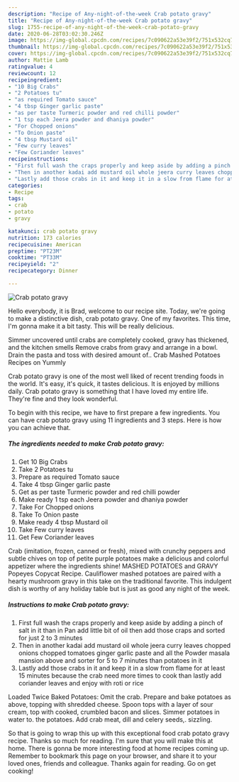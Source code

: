 ```yaml
---
description: "Recipe of Any-night-of-the-week Crab potato gravy"
title: "Recipe of Any-night-of-the-week Crab potato gravy"
slug: 1755-recipe-of-any-night-of-the-week-crab-potato-gravy
date: 2020-06-28T03:02:30.246Z
image: https://img-global.cpcdn.com/recipes/7c090622a53e39f2/751x532cq70/crab-potato-gravy-recipe-main-photo.jpg
thumbnail: https://img-global.cpcdn.com/recipes/7c090622a53e39f2/751x532cq70/crab-potato-gravy-recipe-main-photo.jpg
cover: https://img-global.cpcdn.com/recipes/7c090622a53e39f2/751x532cq70/crab-potato-gravy-recipe-main-photo.jpg
author: Mattie Lamb
ratingvalue: 4
reviewcount: 12
recipeingredient:
- "10 Big Crabs"
- "2 Potatoes tu"
- "as required Tomato sauce"
- "4 tbsp Ginger garlic paste"
- "as per taste Turmeric powder and red chilli powder"
- "1 tsp each Jeera powder and dhaniya powder"
- "For Chopped onions"
- "To Onion paste"
- "4 tbsp Mustard oil"
- "Few curry leaves"
- "Few Coriander leaves"
recipeinstructions:
- "First full wash the craps properly and keep aside by adding a pinch of salt in it than in Pan add little bit of oil then add those craps and sorted for just 2 to 3 minutes"
- "Then in another kadai add mustard oil whole jeera curry leaves chopped onions chopped tomatoes ginger garlic paste and all the Powder masala mansion above and sorter for 5 to 7 minutes than potatoes in it"
- "Lastly add those crabs in it and keep it in a slow from flame for at least 15 minutes because the crab need more times to cook than lastly add coriander leaves and enjoy with roti or rice"
categories:
- Recipe
tags:
- crab
- potato
- gravy

katakunci: crab potato gravy 
nutrition: 173 calories
recipecuisine: American
preptime: "PT23M"
cooktime: "PT33M"
recipeyield: "2"
recipecategory: Dinner

---
```



![Crab potato gravy](https://img-global.cpcdn.com/recipes/7c090622a53e39f2/751x532cq70/crab-potato-gravy-recipe-main-photo.jpg)

Hello everybody, it is Brad, welcome to our recipe site. Today, we're going to make a distinctive dish, crab potato gravy. One of my favorites. This time, I'm gonna make it a bit tasty. This will be really delicious.

Simmer uncovered until crabs are completely cooked, gravy has thickened, and the kitchen smells Remove crabs from gravy and arrange in a bowl. Drain the pasta and toss with desired amount of.. Crab Mashed Potatoes Recipes on Yummly

Crab potato gravy is one of the most well liked of recent trending foods in the world. It's easy, it's quick, it tastes delicious. It is enjoyed by millions daily. Crab potato gravy is something that I have loved my entire life. They're fine and they look wonderful.


To begin with this recipe, we have to first prepare a few ingredients. You can have crab potato gravy using 11 ingredients and 3 steps. Here is how you can achieve that.

<!--inarticleads1-->

##### The ingredients needed to make Crab potato gravy:

1. Get 10 Big Crabs
1. Take 2 Potatoes tu
1. Prepare as required Tomato sauce
1. Take 4 tbsp Ginger garlic paste
1. Get as per taste Turmeric powder and red chilli powder
1. Make ready 1 tsp each Jeera powder and dhaniya powder
1. Take For Chopped onions
1. Take To Onion paste
1. Make ready 4 tbsp Mustard oil
1. Take Few curry leaves
1. Get Few Coriander leaves


Crab (imitation, frozen, canned or fresh), mixed with crunchy peppers and subtle chives on top of petite purple potatoes make a delicious and colorful appetizer where the ingredients shine! MASHED POTATOES and GRAVY Popeyes Copycat Recipe. Cauliflower mashed potatoes are paired with a hearty mushroom gravy in this take on the traditional favorite. This indulgent dish is worthy of any holiday table but is just as good any night of the week. 

<!--inarticleads2-->

##### Instructions to make Crab potato gravy:

1. First full wash the craps properly and keep aside by adding a pinch of salt in it than in Pan add little bit of oil then add those craps and sorted for just 2 to 3 minutes
1. Then in another kadai add mustard oil whole jeera curry leaves chopped onions chopped tomatoes ginger garlic paste and all the Powder masala mansion above and sorter for 5 to 7 minutes than potatoes in it
1. Lastly add those crabs in it and keep it in a slow from flame for at least 15 minutes because the crab need more times to cook than lastly add coriander leaves and enjoy with roti or rice


Loaded Twice Baked Potatoes: Omit the crab. Prepare and bake potatoes as above, topping with shredded cheese. Spoon tops with a layer of sour cream, top with cooked, crumbled bacon and slices. Simmer potatoes in water to. the potatoes. Add crab meat, dill and celery seeds,. sizzling. 

So that is going to wrap this up with this exceptional food crab potato gravy recipe. Thanks so much for reading. I'm sure that you will make this at home. There is gonna be more interesting food at home recipes coming up. Remember to bookmark this page on your browser, and share it to your loved ones, friends and colleague. Thanks again for reading. Go on get cooking!
